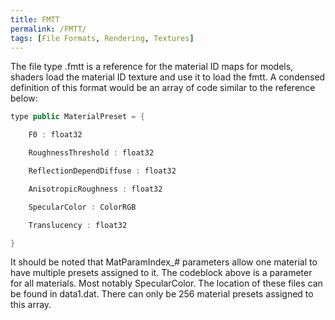 ```yaml
---
title: FMTT
permalink: /FMTT/
tags: [File Formats, Rendering, Textures]
---
```


The file type .fmtt is a reference for the material ID maps for models,
shaders load the material ID texture and use it to load the fmtt. A
condensed definition of this format would be an array of code similar to
the reference below:

``` csharp
type public MaterialPreset = {

    F0 : float32

    RoughnessThreshold : float32

    ReflectionDependDiffuse : float32

    AnisotropicRoughness : float32

    SpecularColor : ColorRGB

    Translucency : float32

}
```

It should be noted that MatParamIndex_\# parameters allow one material
to have multiple presets assigned to it. The codeblock above is a
parameter for all materials. Most notably SpecularColor. The location of
these files can be found in data1.dat. There can only be 256 material
presets assigned to this array.